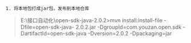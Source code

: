 
`1. 将本地包打成jar包，发布到本地仓库`
> E:\接口自动化\open-sdk-java-2.0.2>mvn install:install-file -Dfile=open-sdk-java-
2.0.2.jar -DgroupId=com.youzan.open.sdk -DartifactId=open-sdk-java -Dversion=2.0.2 -Dpackaging=jar

